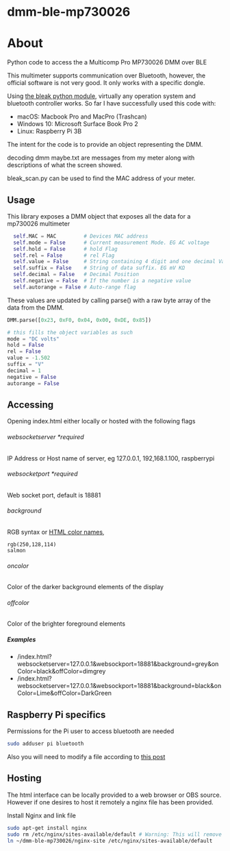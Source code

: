 # dmm-ble-mp730026

 # About

Python code to access the a Multicomp Pro MP730026 DMM over BLE

This multimeter supports communication over Bluetooth, however, the official software is not very good. It only works with a specific dongle.

Using [the bleak python module](https://github.com/hbldh/bleak), virtually any operation system and bluetooth controller works. So far I have successfully used this code with:

* macOS: Macbook Pro and MacPro (Trashcan)
* Windows 10: Microsoft Surface Book Pro 2
* Linux: Raspberry Pi 3B

The intent for the code is to provide an object representing the DMM. 

decoding dmm maybe.txt are messages from my meter along with descriptions of what the screen showed.

bleak_scan.py can be used to find the MAC address of your meter.



##  Usage

This library exposes a DMM object that exposes all the data for a mp730026 multimeter



```python
  self.MAC = MAC         # Devices MAC address
  self.mode = False      # Current measurement Mode. EG AC voltage
  self.hold = False      # hold Flag
  self.rel = False       # rel Flag
  self.value = False     # String containing 4 digit and one decimal Value
  self.suffix = False    # String of data suffix. EG mV KΩ
  self.decimal = False   # Decimal Position
  self.negative = False  # If the number is a negative value
  self.autorange = False # Auto-range flag
```



These values are updated by calling parse() with a raw byte array of the data from the DMM.

```python
DMM.parse([0x23, 0xF0, 0x04, 0x00, 0xDE, 0x85])

# this fills the object variables as such
mode = "DC volts"
hold = False
rel = False
value = -1.502
suffix = "V"
decimal = 1
negative = False
autorange = False
```

## Accessing

Opening index.html either locally or hosted with the following flags

###### websocketserver *required

IP Address or Host name of server, eg 127.0.0.1, 192,168.1.100, raspberrypi

###### websocketport *required

Web socket port, default is 18881

###### background

RGB syntax or [HTML color names](https://htmlcolorcodes.com/color-names/),

```
rgb(250,128,114)
salmon
```



###### oncolor

Color of the darker background elements of the display

###### offcolor

Color of the brighter foreground elements



##### Examples

- /index.html?websocketserver=127.0.0.1&websockport=18881&background=grey&onColor=black&offColor=dimgrey
- /index.html?websocketserver=127.0.0.1&websockport=18881&background=black&onColor=Lime&offColor=DarkGreen


## Raspberry Pi specifics

Permissions for the Pi user to access bluetooth are needed

```bash
sudo adduser pi bluetooth
```

Also you will need to modify a file according to [this post](https://www.raspberrypi.org/forums/viewtopic.php?p=746917&sid=d3eb670e77ee7fb900499168b1bc83d7#p746917)

## Hosting

The html interface can be locally provided to a web browser or OBS source. However if one desires to host it remotely a nginx file has been provided.

Install Nginx and link file

```bash
sudo apt-get install nginx
sudo rm /etc/nginx/sites-available/default # Warning: This will remove the default nginx page
ln ~/dmm-ble-mp730026/nginx-site /etc/nginx/sites-available/default
```